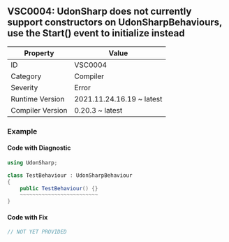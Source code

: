 ## VSC0004: UdonSharp does not currently support constructors on UdonSharpBehaviours, use the Start\(\) event to initialize instead

| Property         | Value                     | 
| ---------------- | ------------------------- | 
| ID               | VSC0004                   | 
| Category         | Compiler                  | 
| Severity         | Error                     | 
| Runtime Version  | 2021.11.24.16.19 ~ latest | 
| Compiler Version | 0.20.3 ~ latest           | 

  

### Example

#### Code with Diagnostic


```csharp
using UdonSharp;

class TestBehaviour : UdonSharpBehaviour
{
    public TestBehaviour() {}
    ~~~~~~~~~~~~~~~~~~~~~~~~~
}
```

#### Code with Fix


```csharp
// NOT YET PROVIDED
```


